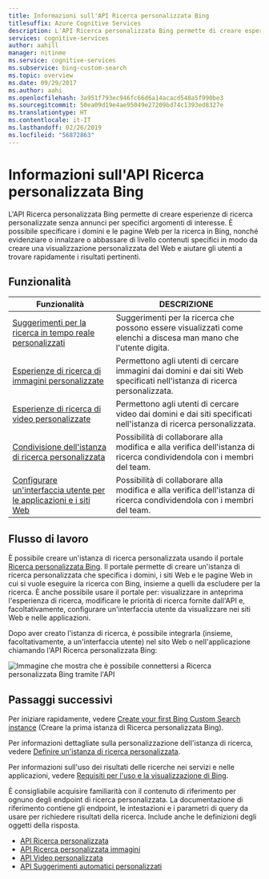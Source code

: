 ```yaml
---
title: Informazioni sull'API Ricerca personalizzata Bing
titlesuffix: Azure Cognitive Services
description: L'API Ricerca personalizzata Bing permette di creare esperienze di ricerca personalizzate per specifici argomenti di interesse.
services: cognitive-services
author: aahill
manager: nitinme
ms.service: cognitive-services
ms.subservice: bing-custom-search
ms.topic: overview
ms.date: 09/29/2017
ms.author: aahi
ms.openlocfilehash: 3a951f793ec946fc66d6a14acacd548a5f990be3
ms.sourcegitcommit: 50ea09d19e4ae95049e27209bd74c1393ed8327e
ms.translationtype: HT
ms.contentlocale: it-IT
ms.lasthandoff: 02/26/2019
ms.locfileid: "56872863"
---
```

# <a name="what-is-the-bing-custom-search-api"></a>Informazioni sull'API Ricerca personalizzata Bing

L'API Ricerca personalizzata Bing permette di creare esperienze di ricerca personalizzate senza annunci per specifici argomenti di interesse. È possibile specificare i domini e le pagine Web per la ricerca in Bing, nonché evidenziare o innalzare o abbassare di livello contenuti specifici in modo da creare una visualizzazione personalizzata del Web e aiutare gli utenti a trovare rapidamente i risultati pertinenti. 

## <a name="features"></a>Funzionalità

|Funzionalità  |DESCRIZIONE  |
|---------|---------|
|[Suggerimenti per la ricerca in tempo reale personalizzati](define-custom-suggestions.md)     | Suggerimenti per la ricerca che possono essere visualizzati come elenchi a discesa man mano che l'utente digita.       | 
|[Esperienze di ricerca di immagini personalizzate](get-images-from-instance.md)     | Permettono agli utenti di cercare immagini dai domini e dai siti Web specificati nell'istanza di ricerca personalizzata.        |        
|[Esperienze di ricerca di video personalizzate](get-videos-from-instance.md)     | Permettono agli utenti di cercare video dai domini e dai siti specificati nell'istanza di ricerca personalizzata.        |    
|[Condivisione dell'istanza di ricerca personalizzata](share-your-custom-search.md)     | Possibilità di collaborare alla modifica e alla verifica dell'istanza di ricerca condividendola con i membri del team.        | 
|[Configurare un'interfaccia utente per le applicazioni e i siti Web](hosted-ui.md)     | Possibilità di collaborare alla modifica e alla verifica dell'istanza di ricerca condividendola con i membri del team.        | 
## <a name="workflow"></a>Flusso di lavoro

È possibile creare un'istanza di ricerca personalizzata usando il portale [Ricerca personalizzata Bing](https://customsearch.ai). Il portale permette di creare un'istanza di ricerca personalizzata che specifica i domini, i siti Web e le pagine Web in cui si vuole eseguire la ricerca con Bing, insieme a quelli da escludere per la ricerca. È anche possibile usare il portale per: visualizzare in anteprima l'esperienza di ricerca, modificare le priorità di ricerca fornite dall'API e, facoltativamente, configurare un'interfaccia utente da visualizzare nei siti Web e nelle applicazioni.

Dopo aver creato l'istanza di ricerca, è possibile integrarla (insieme, facoltativamente, a un'interfaccia utente) nel sito Web o nell'applicazione chiamando l'API Ricerca personalizzata Bing:

![Immagine che mostra che è possibile connettersi a Ricerca personalizzata Bing tramite l'API](media/BCS-Overview.png "Funzionamento di Ricerca personalizzata Bing")


## <a name="next-steps"></a>Passaggi successivi

Per iniziare rapidamente, vedere [Create your first Bing Custom Search instance](quick-start.md) (Creare la prima istanza di Ricerca personalizzata Bing).

Per informazioni dettagliate sulla personalizzazione dell'istanza di ricerca, vedere [Definire un'istanza di ricerca personalizzata](define-your-custom-view.md).

Per informazioni sull'uso dei risultati delle ricerche nei servizi e nelle applicazioni, vedere [Requisiti per l'uso e la visualizzazione di Bing](./use-and-display-requirements.md).

È consigliabile acquisire familiarità con il contenuto di riferimento per ognuno degli endpoint di ricerca personalizzata. La documentazione di riferimento contiene gli endpoint, le intestazioni e i parametri di query da usare per richiedere risultati della ricerca. Include anche le definizioni degli oggetti della risposta.

- [API Ricerca personalizzata](https://docs.microsoft.com/rest/api/cognitiveservices/bing-custom-search-api-v7-reference)
- [API Ricerca personalizzata immagini](https://docs.microsoft.com/rest/api/cognitiveservices/bing-custom-images-api-v7-reference)
- [API Video personalizzata](https://docs.microsoft.com/rest/api/cognitiveservices/bing-custom-videos-api-v7-reference)
- [API Suggerimenti automatici personalizzati](https://docs.microsoft.com/rest/api/cognitiveservices/bing-custom-autosuggest-api-v7-reference)

